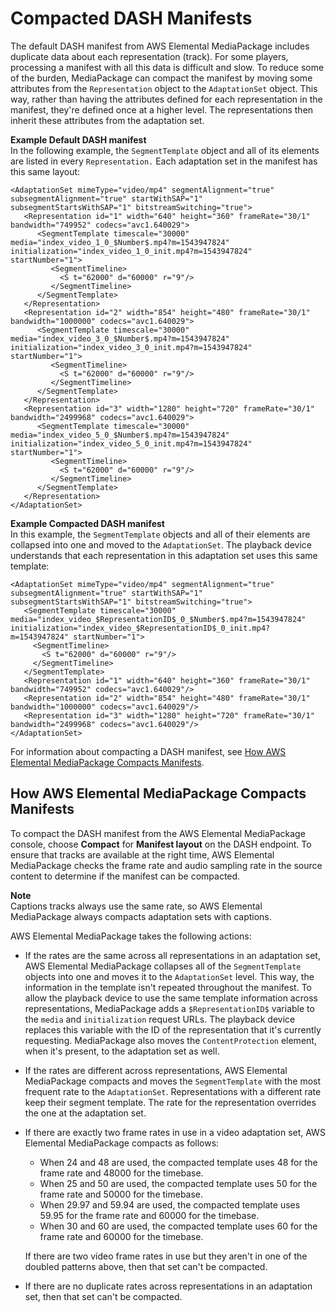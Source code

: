 # Compacted DASH Manifests<a name="compacted"></a>

The default DASH manifest from AWS Elemental MediaPackage includes duplicate data about each representation \(track\)\. For some players, processing a manifest with all this data is difficult and slow\. To reduce some of the burden, MediaPackage can compact the manifest by moving some attributes from the `Representation` object to the `AdaptationSet` object\. This way, rather than having the attributes defined for each representation in the manifest, they're defined once at a higher level\. The representations then inherit these attributes from the adaptation set\.

**Example Default DASH manifest**  
In the following example, the `SegmentTemplate` object and all of its elements are listed in every `Representation.` Each adaptation set in the manifest has this same layout:  

```
<AdaptationSet mimeType="video/mp4" segmentAlignment="true" subsegmentAlignment="true" startWithSAP="1" subsegmentStartsWithSAP="1" bitstreamSwitching="true">
   <Representation id="1" width="640" height="360" frameRate="30/1" bandwidth="749952" codecs="avc1.640029">
      <SegmentTemplate timescale="30000" media="index_video_1_0_$Number$.mp4?m=1543947824" initialization="index_video_1_0_init.mp4?m=1543947824" startNumber="1">
         <SegmentTimeline>
           <S t="62000" d="60000" r="9"/>
         </SegmentTimeline>
      </SegmentTemplate>
   </Representation>
   <Representation id="2" width="854" height="480" frameRate="30/1" bandwidth="1000000" codecs="avc1.640029">
      <SegmentTemplate timescale="30000" media="index_video_3_0_$Number$.mp4?m=1543947824" initialization="index_video_3_0_init.mp4?m=1543947824" startNumber="1">
         <SegmentTimeline>
           <S t="62000" d="60000" r="9"/>
         </SegmentTimeline>
      </SegmentTemplate>
   </Representation>
   <Representation id="3" width="1280" height="720" frameRate="30/1" bandwidth="2499968" codecs="avc1.640029">
      <SegmentTemplate timescale="30000" media="index_video_5_0_$Number$.mp4?m=1543947824" initialization="index_video_5_0_init.mp4?m=1543947824" startNumber="1">
         <SegmentTimeline>
           <S t="62000" d="60000" r="9"/>
         </SegmentTimeline>
      </SegmentTemplate>
   </Representation>
</AdaptationSet>
```

**Example Compacted DASH manifest**  
In this example, the `SegmentTemplate` objects and all of their elements are collapsed into one and moved to the `AdaptationSet`\. The playback device understands that each representation in this adaptation set uses this same template:  

```
<AdaptationSet mimeType="video/mp4" segmentAlignment="true" subsegmentAlignment="true" startWithSAP="1" subsegmentStartsWithSAP="1" bitstreamSwitching="true">
   <SegmentTemplate timescale="30000" media="index_video_$RepresentationID$_0_$Number$.mp4?m=1543947824" initialization="index_video_$RepresentationID$_0_init.mp4?m=1543947824" startNumber="1">
     <SegmentTimeline>
       <S t="62000" d="60000" r="9"/>
     </SegmentTimeline>
   </SegmentTemplate>
   <Representation id="1" width="640" height="360" frameRate="30/1" bandwidth="749952" codecs="avc1.640029"/>
   <Representation id="2" width="854" height="480" frameRate="30/1" bandwidth="1000000" codecs="avc1.640029"/>
   <Representation id="3" width="1280" height="720" frameRate="30/1" bandwidth="2499968" codecs="avc1.640029"/>
</AdaptationSet>
```

 For information about compacting a DASH manifest, see [How AWS Elemental MediaPackage Compacts Manifests](#how-cpact-works)\.

## How AWS Elemental MediaPackage Compacts Manifests<a name="how-cpact-works"></a>

To compact the DASH manifest from the AWS Elemental MediaPackage console, choose **Compact** for **Manifest layout** on the DASH endpoint\. To ensure that tracks are available at the right time, AWS Elemental MediaPackage checks the frame rate and audio sampling rate in the source content to determine if the manifest can be compacted\.

**Note**  
Captions tracks always use the same rate, so AWS Elemental MediaPackage always compacts adaptation sets with captions\.

AWS Elemental MediaPackage takes the following actions:
+ If the rates are the same across all representations in an adaptation set, AWS Elemental MediaPackage collapses all of the `SegmentTemplate` objects into one and moves it to the `AdaptationSet` level\. This way, the information in the template isn't repeated throughout the manifest\. To allow the playback device to use the same template information across representations, MediaPackage adds a `$RepresentationID$` variable to the `media` and `initialization` request URLs\. The playback device replaces this variable with the ID of the representation that it's currently requesting\. MediaPackage also moves the `ContentProtection` element, when it's present, to the adaptation set as well\.
+ If the rates are different across representations, AWS Elemental MediaPackage compacts and moves the `SegmentTemplate` with the most frequent rate to the `AdaptationSet`\. Representations with a different rate keep their segment template\. The rate for the representation overrides the one at the adaptation set\.
+ If there are exactly two frame rates in use in a video adaptation set, AWS Elemental MediaPackage compacts as follows:
  + When 24 and 48 are used, the compacted template uses 48 for the frame rate and 48000 for the timebase\.
  + When 25 and 50 are used, the compacted template uses 50 for the frame rate and 50000 for the timebase\.
  + When 29\.97 and 59\.94 are used, the compacted template uses 59\.95 for the frame rate and 60000 for the timebase\.
  + When 30 and 60 are used, the compacted template uses 60 for the frame rate and 60000 for the timebase\.

  If there are two video frame rates in use but they aren't in one of the doubled patterns above, then that set can't be compacted\.
+ If there are no duplicate rates across representations in an adaptation set, then that set can't be compacted\.